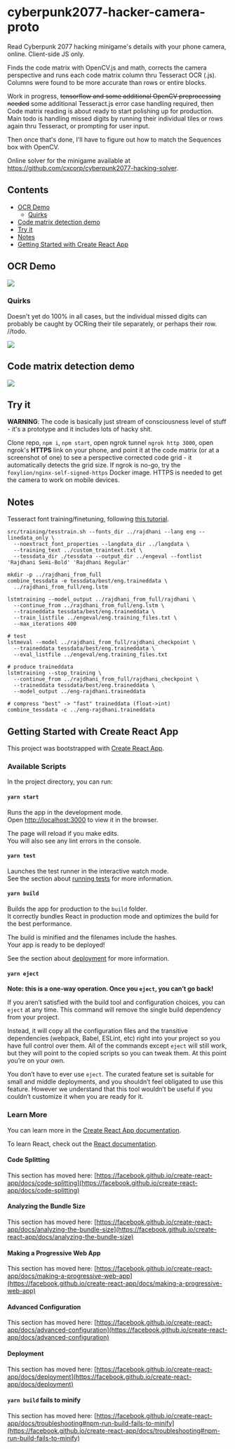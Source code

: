 # cyberpunk2077-hacker-camera-proto

Read Cyberpunk 2077 hacking minigame's details with your phone camera, online. Client-side JS only.

Finds the code matrix with OpenCV.js and math, corrects the camera perspective and runs each code matrix column thru Tesseract OCR (.js). Columns were found to be more accurate than rows or entire blocks.

Work in progress, ~~tensorflow and some additional OpenCV preprocessing needed~~ some additional Tesseract.js error case handling required, then Code matrix reading is about ready to start polishing up for production. Main todo is handling missed digits by running their individual tiles or rows again thru Tesseract, or prompting for user input.

Then once that's done, I'll have to figure out how to match the Sequences box with OpenCV.

Online solver for the minigame available at https://github.com/cxcorp/cyberpunk2077-hacking-solver.

## Contents
  * [OCR Demo](#ocr-demo)
    + [Quirks](#quirks)
  * [Code matrix detection demo](#code-matrix-detection-demo)
  * [Try it](#try-it)
  * [Notes](#notes)
  * [Getting Started with Create React App](#getting-started-with-create-react-app)


## OCR Demo

![](https://raw.githubusercontent.com/cxcorp/cyberpunk2077-hacker-camera-proto/master/docs/demo-ocr.gif)

### Quirks

Doesn't yet do 100% in all cases, but the individual missed digits can probably be caught by OCRing their tile separately, or perhaps their row. //todo. 

![](https://raw.githubusercontent.com/cxcorp/cyberpunk2077-hacker-camera-proto/master/docs/demo-ocr-nah.gif)

## Code matrix detection demo

![](https://raw.githubusercontent.com/cxcorp/cyberpunk2077-hacker-camera-proto/master/docs/demo.gif)

## Try it

**WARNING**: The code is basically just stream of consciousness level of stuff - it's a prototype and it includes lots of hacky shit.

Clone repo, `npm i`, `npm start`, open ngrok tunnel `ngrok http 3000`, open ngrok's **HTTPS** link on your phone, and point it at the code matrix (or at a screenshot of one) to see a perspective corrected code grid - it automatically detects the grid size. If ngrok is no-go, try the `foxylion/nginx-self-signed-https` Docker image. HTTPS is needed to get the camera to work on mobile devices.


## Notes

Tesseract font training/finetuning, following [this tutorial](https://tesseract-ocr.github.io/tessdoc/TrainingTesseract-4.00#tesstutorial).

```
src/training/tesstrain.sh --fonts_dir ../rajdhani --lang eng --linedata_only \
  --noextract_font_properties --langdata_dir ../langdata \
  --training_text ../custom_traintext.txt \
  --tessdata_dir ./tessdata --output_dir ../engeval --fontlist 'Rajdhani Semi-Bold' 'Rajdhani Regular'

mkdir -p ../rajdhani_from_full
combine_tessdata -e tessdata/best/eng.traineddata \
  ../rajdhani_from_full/eng.lstm

lstmtraining --model_output ../rajdhani_from_full/rajdhani \
  --continue_from ../rajdhani_from_full/eng.lstm \
  --traineddata tessdata/best/eng.traineddata \
  --train_listfile ../engeval/eng.training_files.txt \
  --max_iterations 400

# test
lstmeval --model ../rajdhani_from_full/rajdhani_checkpoint \
  --traineddata tessdata/best/eng.traineddata \
  --eval_listfile ../engeval/eng.training_files.txt

# produce traineddata
lstmtraining --stop_training \
  --continue_from ../rajdhani_from_full/rajdhani_checkpoint \
  --traineddata tessdata/best/eng.traineddata \
  --model_output ../eng-rajdhani.traineddata

# compress "best" -> "fast" traineddata (float->int)
combine_tessdata -c ../eng-rajdhani.traineddata
```

## Getting Started with Create React App

This project was bootstrapped with [Create React App](https://github.com/facebook/create-react-app).

### Available Scripts

In the project directory, you can run:

#### `yarn start`

Runs the app in the development mode.\
Open [http://localhost:3000](http://localhost:3000) to view it in the browser.

The page will reload if you make edits.\
You will also see any lint errors in the console.

#### `yarn test`

Launches the test runner in the interactive watch mode.\
See the section about [running tests](https://facebook.github.io/create-react-app/docs/running-tests) for more information.

#### `yarn build`

Builds the app for production to the `build` folder.\
It correctly bundles React in production mode and optimizes the build for the best performance.

The build is minified and the filenames include the hashes.\
Your app is ready to be deployed!

See the section about [deployment](https://facebook.github.io/create-react-app/docs/deployment) for more information.

#### `yarn eject`

**Note: this is a one-way operation. Once you `eject`, you can’t go back!**

If you aren’t satisfied with the build tool and configuration choices, you can `eject` at any time. This command will remove the single build dependency from your project.

Instead, it will copy all the configuration files and the transitive dependencies (webpack, Babel, ESLint, etc) right into your project so you have full control over them. All of the commands except `eject` will still work, but they will point to the copied scripts so you can tweak them. At this point you’re on your own.

You don’t have to ever use `eject`. The curated feature set is suitable for small and middle deployments, and you shouldn’t feel obligated to use this feature. However we understand that this tool wouldn’t be useful if you couldn’t customize it when you are ready for it.

### Learn More

You can learn more in the [Create React App documentation](https://facebook.github.io/create-react-app/docs/getting-started).

To learn React, check out the [React documentation](https://reactjs.org/).

#### Code Splitting

This section has moved here: [https://facebook.github.io/create-react-app/docs/code-splitting](https://facebook.github.io/create-react-app/docs/code-splitting)

#### Analyzing the Bundle Size

This section has moved here: [https://facebook.github.io/create-react-app/docs/analyzing-the-bundle-size](https://facebook.github.io/create-react-app/docs/analyzing-the-bundle-size)

#### Making a Progressive Web App

This section has moved here: [https://facebook.github.io/create-react-app/docs/making-a-progressive-web-app](https://facebook.github.io/create-react-app/docs/making-a-progressive-web-app)

#### Advanced Configuration

This section has moved here: [https://facebook.github.io/create-react-app/docs/advanced-configuration](https://facebook.github.io/create-react-app/docs/advanced-configuration)

#### Deployment

This section has moved here: [https://facebook.github.io/create-react-app/docs/deployment](https://facebook.github.io/create-react-app/docs/deployment)

#### `yarn build` fails to minify

This section has moved here: [https://facebook.github.io/create-react-app/docs/troubleshooting#npm-run-build-fails-to-minify](https://facebook.github.io/create-react-app/docs/troubleshooting#npm-run-build-fails-to-minify)
